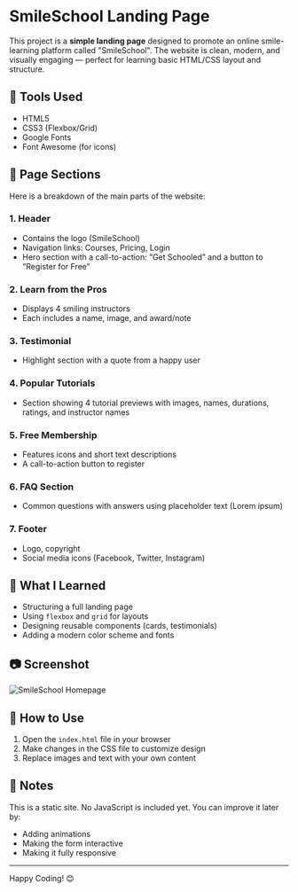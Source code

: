 # SmileSchool Landing Page

This project is a **simple landing page** designed to promote an online smile-learning platform called "SmileSchool". The website is clean, modern, and visually engaging — perfect for learning basic HTML/CSS layout and structure.

## 🔧 Tools Used

- HTML5
- CSS3 (Flexbox/Grid)
- Google Fonts
- Font Awesome (for icons)

## 📄 Page Sections

Here is a breakdown of the main parts of the website:

### 1. Header
- Contains the logo (SmileSchool)
- Navigation links: Courses, Pricing, Login
- Hero section with a call-to-action: “Get Schooled” and a button to “Register for Free”

### 2. Learn from the Pros
- Displays 4 smiling instructors
- Each includes a name, image, and award/note

### 3. Testimonial
- Highlight section with a quote from a happy user

### 4. Popular Tutorials
- Section showing 4 tutorial previews with images, names, durations, ratings, and instructor names

### 5. Free Membership
- Features icons and short text descriptions
- A call-to-action button to register

### 6. FAQ Section
- Common questions with answers using placeholder text (Lorem ipsum)

### 7. Footer
- Logo, copyright
- Social media icons (Facebook, Twitter, Instagram)

## 🧠 What I Learned

- Structuring a full landing page
- Using `flexbox` and `grid` for layouts
- Designing reusable components (cards, testimonials)
- Adding a modern color scheme and fonts

## 📷 Screenshot

![SmileSchool Homepage](./70e89361-4463-466e-bb7f-b15164a591e4.png)

## 📁 How to Use

1. Open the `index.html` file in your browser
2. Make changes in the CSS file to customize design
3. Replace images and text with your own content

## 📝 Notes

This is a static site. No JavaScript is included yet. You can improve it later by:
- Adding animations
- Making the form interactive
- Making it fully responsive

---

Happy Coding! 😊

